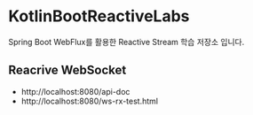 # KotlinBootReactiveLabs

Spring Boot WebFlux를 활용한 Reactive Stream 학습 저장소 입니다.


## Reacrive WebSocket

- http://localhost:8080/api-doc
- http://localhost:8080/ws-rx-test.html